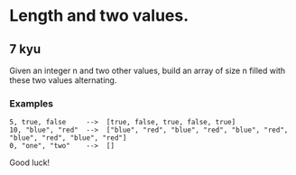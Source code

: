 # Length and two values.
## 7 kyu

Given an integer n and two other values, build an array of size n filled with these two values alternating.

### Examples
```
5, true, false     -->  [true, false, true, false, true]
10, "blue", "red"  -->  ["blue", "red", "blue", "red", "blue", "red", "blue", "red", "blue", "red"]
0, "one", "two"    -->  []
```
Good luck!
